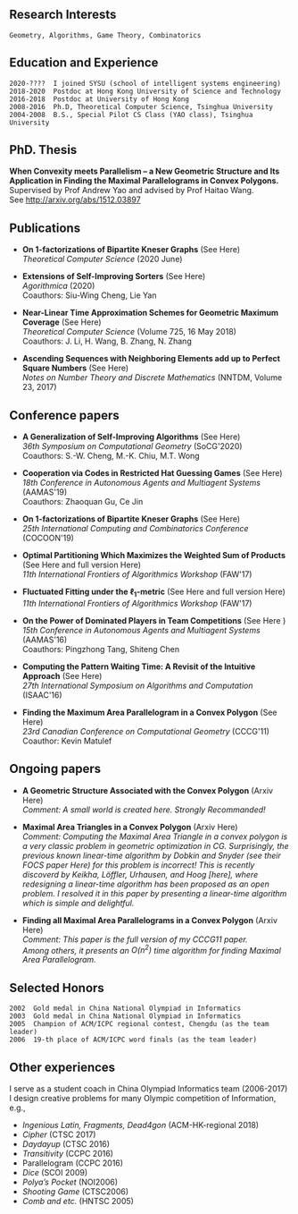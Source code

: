 
## Research Interests
    Geometry, Algorithms, Game Theory, Combinatorics


## Education and Experience
    2020-????  I joined SYSU (school of intelligent systems engineering)
    2018-2020  Postdoc at Hong Kong University of Science and Technology
    2016-2018  Postdoc at University of Hong Kong
    2008-2016  Ph.D, Theoretical Computer Science, Tsinghua University
    2004-2008  B.S., Special Pilot CS Class (YAO class), Tsinghua University


## PhD. Thesis
   
**When Convexity meets Parallelism – a New Geometric Structure and Its Application in Finding the Maximal Parallelograms in Convex Polygons.**  
Supervised by Prof Andrew Yao and advised by Prof Haitao Wang.  
See http://arxiv.org/abs/1512.03897


## Publications

- **On 1-factorizations of Bipartite Kneser Graphs**  (See Here)  
  *Theoretical Computer Science* (2020 June)

- **Extensions of Self-Improving Sorters** (See Here)  
  *Agorithmica* (2020)  
  Coauthors: Siu-Wing Cheng, Lie Yan

- **Near-Linear Time Approximation Schemes for Geometric Maximum Coverage** (See Here)  
  *Theoretical Computer Science*  (Volume 725, 16 May 2018)  
  Coauthors: J. Li, H. Wang, B. Zhang, N. Zhang

- **Ascending Sequences with Neighboring Elements add up to Perfect Square Numbers**  (See Here)  
  *Notes on Number Theory and Discrete Mathematics*  (NNTDM, Volume 23, 2017)

## Conference papers

- **A Generalization of Self-Improving Algorithms** (See Here)  
  *36th Symposium on Computational Geometry* (SoCG'2020)  
  Coauthors: S.-W. Cheng, M.-K. Chiu, M.T. Wong 

- **Cooperation via Codes in Restricted Hat Guessing Games** (See Here)  
  *18th Conference in Autonomous Agents and Multiagent Systems* (AAMAS'19)  
  Coauthors: Zhaoquan Gu, Ce Jin

- **On 1-factorizations of Bipartite Kneser Graphs**  (See Here)  
  *25th International Computing and Combinatorics Conference* (COCOON'19)
  
- **Optimal Partitioning Which Maximizes the Weighted Sum of Products** (See Here and full version Here)  
  *11th International Frontiers of Algorithmics Workshop* (FAW'17)

- **Fluctuated Fitting under the $\ell_1$-metric** (See Here and full version Here)  
  *11th  International Frontiers of Algorithmics Workshop* (FAW'17)

- **On the Power of Dominated Players in Team Competitions** (See Here )  
  *15th Conference in Autonomous Agents and Multiagent Systems* (AAMAS'16)  
  Coauthors: Pingzhong Tang, Shiteng Chen

- **Computing the Pattern Waiting Time: A Revisit of the Intuitive Approach** (See Here)  
  *27th International Symposium on Algorithms and Computation* (ISAAC'16)

- **Finding the Maximum Area Parallelogram in a Convex Polygon** (See Here)  
  *23rd Canadian Conference on Computational Geometry* (CCCG'11)  
  Coauthor: Kevin Matulef


## Ongoing papers

- **A Geometric Structure Associated with the Convex Polygon**  (Arxiv Here)  
*Comment: A small world is created here. Strongly Recommanded!*

- **Maximal Area Triangles in a Convex Polygon** (Arxiv Here)  
*Comment: Computing the Maximal Area Triangle in a convex polygon is a very classic problem in geometric optimization in CG. Surprisingly, the previous known linear-time algorithm by Dobkin and Snyder (see their FOCS paper Here) for this problem is incorrect! This is recently discoverd by Keikha, Löffler, Urhausen, and Hoog [here], where redesigning a linear-time algorithm has been proposed as an open problem. I resolved it in this paper by presenting a linear-time algorithm which is simple and delightful.*

- **Finding all Maximal Area Parallelograms in a Convex Polygon**  (Arxiv Here)  
*Comment: This paper is the full version of my CCCG11 paper.  
Among others, it presents an $O(n^2)$ time algorithm for finding Maximal Area Parallelogram.*


## Selected Honors
    2002  Gold medal in China National Olympiad in Informatics
    2003  Gold medal in China National Olympiad in Informatics
    2005  Champion of ACM/ICPC regional contest, Chengdu (as the team leader)  
    2006  19-th place of ACM/ICPC word finals (as the team leader)


## Other experiences

I serve as a student coach in China Olympiad Informatics team (2006-2017)  
I design creative problems for many Olympic competition of Information, e.g.,  
- *Ingenious Latin, Fragments, Dead4gon*          (ACM-HK-regional 2018)  
- *Cipher*            (CTSC 2017)  
- *Daydayup*          (CTSC 2016)  
- *Transitivity*      (CCPC 2016)  
- Parallelogram       (CCPC 2016)  
- *Dice*              (SCOI 2009)  
- *Polya’s Pocket*    (NOI2006)  
- *Shooting Game*     (CTSC2006)  
- *Comb and etc.*     (HNTSC 2005)


